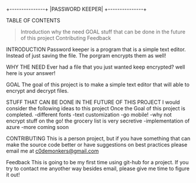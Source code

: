 +---------------+
|PASSWORD KEEPER|
+---------------+

TABLE OF CONTENTS
>Introduction
>why the need
>GOAL
>stuff that can be done in the future of this project
>Contributing
>Feedback


INTRODUCTION
  Password keeper is a program that is a simple text editor. Instead of just saving the file. The porgram encrypts them as well! 

WHY THE NEED
  Ever had a file that you just wanted keep encrypted? well here is your answer!

GOAL
  The goal of this project is to make a simple text editor that will able to encrypt and decrypt files.

STUFF THAT CAN BE DONE IN THE FUTURE OF THIS PROJECT
  I would consider the following ideas to this project Once the Goal of this project is completed.
    -different fonts
    -text customization
    -go mobile!
      -why not encrypt stuff on the go! the grocery list is very secretive
    -implementation of azure
    -more coming soon

CONTRIBUTING
 This is a person project, but if you have something that can make the source code better or have suggestions on best practices please email me at c0demonkers@gmail.com
 
Feedback
This is going to be my first time using git-hub for a project. If you try to contact me anyother way besides email, please give me time to figure it out! 
